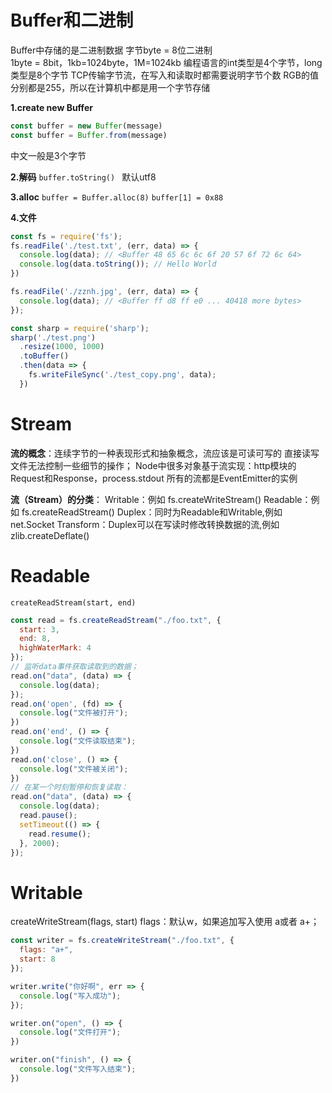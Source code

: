 # Buffer和二进制
Buffer中存储的是二进制数据
字节byte = 8位二进制  
1byte = 8bit，1kb=1024byte，1M=1024kb
编程语言的int类型是4个字节，long类型是8个字节
TCP传输字节流，在写入和读取时都需要说明字节个数
RGB的值分别都是255，所以在计算机中都是用一个字节存储

**1.create new Buffer**
``` JavaScript
const buffer = new Buffer(message)
const buffer = Buffer.from(message)
```
中文一般是3个字节

**2.解码**
`buffer.toString() ` 默认utf8

**3.alloc**
`buffer = Buffer.alloc(8)`
`buffer[1] = 0x88`

**4.文件**
``` JavaScript
const fs = require('fs');
fs.readFile('./test.txt', (err, data) => {
  console.log(data); // <Buffer 48 65 6c 6c 6f 20 57 6f 72 6c 64>
  console.log(data.toString()); // Hello World
})

fs.readFile('./zznh.jpg', (err, data) => {
  console.log(data); // <Buffer ff d8 ff e0 ... 40418 more bytes>
});

const sharp = require('sharp');
sharp('./test.png')
  .resize(1000, 1000)
  .toBuffer()
  .then(data => {
    fs.writeFileSync('./test_copy.png', data);
  })
```

# Stream
**流的概念**：连续字节的一种表现形式和抽象概念，流应该是可读可写的
直接读写文件无法控制一些细节的操作；
Node中很多对象基于流实现：http模块的Request和Response，process.stdout
所有的流都是EventEmitter的实例

**流（Stream）的分类**：
Writable：例如 fs.createWriteStream()
Readable：例如 fs.createReadStream()
Duplex：同时为Readable和Writable,例如 net.Socket
Transform：Duplex可以在写读时修改转换数据的流,例如zlib.createDeflate()

# Readable
`createReadStream(start, end)`
``` JavaScript
const read = fs.createReadStream("./foo.txt", {
  start: 3,
  end: 8,
  highWaterMark: 4
});
// 监听data事件获取读取到的数据；
read.on("data", (data) => {
  console.log(data);
});
read.on('open', (fd) => {
  console.log("文件被打开");
})
read.on('end', () => {
  console.log("文件读取结束");
})
read.on('close', () => {
  console.log("文件被关闭");
})
// 在某一个时刻暂停和恢复读取：
read.on("data", (data) => {
  console.log(data);
  read.pause();
  setTimeout(() => {
    read.resume();
  }, 2000);
});
```

# Writable
createWriteStream(flags, start)
flags：默认w，如果追加写入使用 a或者 a+；

``` JavaScript
const writer = fs.createWriteStream("./foo.txt", {
  flags: "a+",
  start: 8
});

writer.write("你好啊", err => {
  console.log("写入成功");
});

writer.on("open", () => {
  console.log("文件打开");
})

writer.on("finish", () => {
  console.log("文件写入结束");
})
```